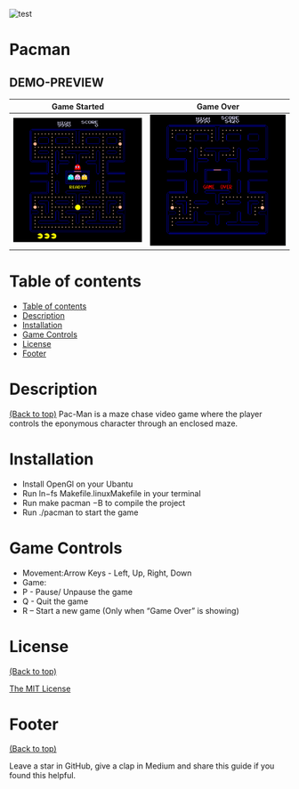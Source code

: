 ![test](https://flygirlgamers.files.wordpress.com/2012/02/pacman-ghosts.jpg)
# Pacman
## DEMO-PREVIEW 
Game Started  | Game Over
:-------------------------:|:-------------------------:
![](https://github.com/jatinverma12/PacMan/blob/main/Demo/1.png)  |  ![](https://github.com/jatinverma12/PacMan/blob/main/Demo/2.png)


# Table of contents

<!-- After you have introduced your project, it is a good idea to add a **Table of contents** or **TOC** as **cool** people say it. This would make it easier for people to navigate through your README and find exactly what they are looking for.

Here is a sample TOC(*wow! such cool!*) that is actually the TOC for this README. -->

- [Table of contents](#table-of-contents)
- [Description](#description)
- [Installation](#installation)
- [Game Controls](#usage)
- [License](#license)
- [Footer](#footer)

# Description
[(Back to top)](#table-of-contents)
Pac-Man is a maze chase video game where the player controls the
eponymous character through an enclosed maze. 

# Installation
* Install OpenGl on your Ubantu
* Run ln−fs Makefile.linuxMakefile in your terminal
* Run make pacman −B to compile the project
* Run ./pacman to start the game

# Game Controls
* Movement:Arrow Keys - Left, Up, Right, Down
* Game:
* P - Pause/ Unpause the game
* Q - Quit the game
* R – Start a new game (Only when “Game Over” is showing)

# License
[(Back to top)](#table-of-contents)

<!-- Adding the license to README is a good practice so that people can easily refer to it.

Make sure you have added a LICENSE file in your project folder. **Shortcut:** Click add new file in your root of your repo in GitHub > Set file name to LICENSE > GitHub shows LICENSE templates > Choose the one that best suits your project!

I personally add the name of the license and provide a link to it like below. -->

[The MIT License](https://opensource.org/licenses/MIT)

# Footer
[(Back to top)](#table-of-contents)
<!-- Let's also add a footer because I love footers and also you **can** use this to convey important info.

Let's make it an image because by now you have realised that multimedia in images == cool(*please notice the subtle programming joke). -->

Leave a star in GitHub, give a clap in Medium and share this guide if you found this helpful.


